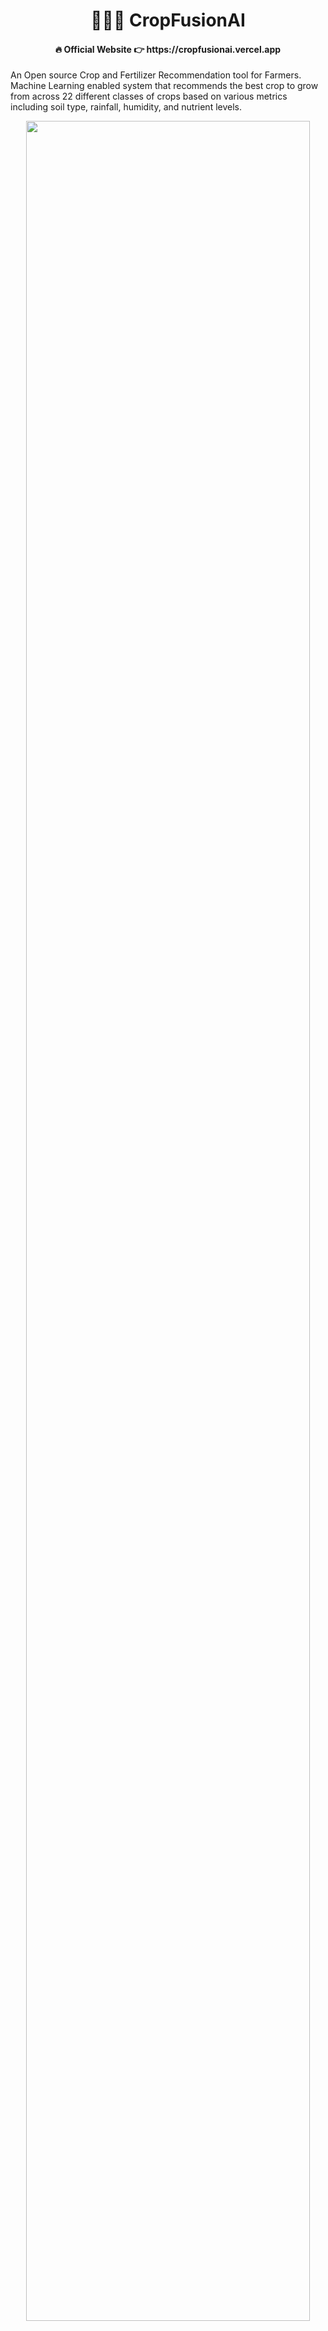 <div align="center"> <h1>  👩‍🌾🌿 CropFusionAI  </h1> </div>
<div align="center"> <h4>  🔥 Official Website 👉 https://cropfusionai.vercel.app <div align="center"> </h4> </div>

An Open source Crop and Fertilizer Recommendation tool for Farmers. Machine Learning enabled system that recommends the best crop to grow from across 22 different classes of crops based on various metrics including soil type, rainfall, humidity, and nutrient levels.

<div align="center">
<img src="/assets/demo.gif" width="95%"/>
</div>

## 🎯 Objective
The objective of this project is to use AI and open source technology to help poor farmers in India grow the best crops and fertilize like a pro. Our tool provides reliable and accessible recommendations based on local soil and weather conditions, helping farmers optimize their crop yields and improve their economic livelihoods.

<div align="center">
<img src="/assets/farmers.jpg" width="65%"/>
</div>

By using open source technologies, we also hope to foster a community of farmers and developers who can collaborate and continuously improve the accuracy and utility of the tool. Let's use the power of AI and open source principles to empower poor farmers in India and beyond!

## Project Workflow
Below are some of the stages of this project for sucessfull development and deployment of both frontend and backend services.

- Data Collection & ML model training
    - In this stage we collect the required training/testing datasets for building the crop & fertilizer recommendation models. Find training notebook [here.](https://github.com/deepeshdm/CropFusionAI-Backend/tree/main/notebooks)
- Backend Deployment of ML model API's
    - Once we have build the ML models we deploy and expose them as API. In our case, we have opted for FastAPI for building the backend services [here](https://github.com/deepeshdm/CropFusionAI-Backend)
- Frontend Interface with 3D model
    - Once the backend has been setup , we create a user friendly frontend application with ReactJS, so that even non-technical people can easily interact with the ML models.

<div align="center">
<img src="/src/assets/phishr-demo.gif" width="80%"/>
</div>

## 👩‍💻To Run (Locally)

1. Git clone the project repository on your local system
```javascipt
git clone https://github.com/deepeshdm/CropFusionAI.git
cd CropFusionAI
```

2. Install dependencies in package.json
```javascipt
npm install
```

3. Deploy project on local server
```javascipt
npm start
```


## Improvements to make
- Optimizing the 3D model to reduce loading time.
- Training the ML models on a larger dataset to provide generalized results.
- Adding cache support to speed up output time.


## Links to Resources
- Backend Code for Rest API's [here](https://github.com/deepeshdm/CropFusionAI-Backend)
- Crop Recommendation Dataset [here](https://www.kaggle.com/datasets/atharvaingle/crop-recommendation-dataset)
- Fertilizer Recommendation Dataset [here](https://www.kaggle.com/datasets/gdabhishek/fertilizer-prediction)
- 3D Model [here](https://sketchfab.com/3d-models/corn-field-scarecrow-af3361986a744421bc93c8a78caf7d89)




